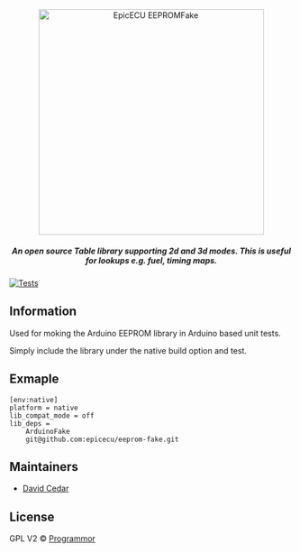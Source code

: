 <div align="center">

<img src="support/epicecu-eeprom-fake-logo" alt="EpicECU EEPROMFake" width="400" />

##### An open source Table library supporting 2d and 3d modes. This is useful for lookups e.g. fuel, timing maps.

</div>

[![Tests](https://github.com/epicecu/eeprom-fake/actions/workflows/unit_tests.yml/badge.svg?branch=main)](https://github.com/epicecu/eeprom-fake/actions/workflows/unit_tests.yml)

## Information

Used for moking the Arduino EEPROM library in Arduino based unit tests.

Simply include the library under the native build option and test.


## Exmaple

```
[env:native]
platform = native
lib_compat_mode = off
lib_deps =
    ArduinoFake
    git@github.com:epicecu/eeprom-fake.git
```

## Maintainers

- [David Cedar](https://github.com/devvid)

## License

GPL V2 © [Programmor](https://github.com/epicecu/table)
